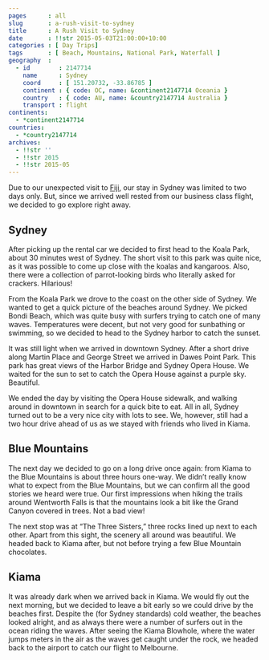 ```yaml
---
pages      : all
slug       : a-rush-visit-to-sydney
title      : A Rush Visit to Sydney
date       : !!str 2015-05-03T21:00:00+10:00
categories : [ Day Trips]
tags       : [ Beach, Mountains, National Park, Waterfall ]
geography  :
  - id        : 2147714
    name      : Sydney
    coord     : [ 151.20732, -33.86785 ]
    continent : { code: OC, name: &continent2147714 Oceania }
    country   : { code: AU, name: &country2147714 Australia }
    transport : flight
continents:
  - *continent2147714
countries:
  - *country2147714
archives:
  - !!str ''
  - !!str 2015
  - !!str 2015-05
---
```


Due to our unexpected visit to [Fiji](/blog/an-unexpected-stop-in-fiji.html), our stay in Sydney was limited to two days only. But, since we arrived well rested from our business class flight, we decided to go explore right away.

## Sydney
After picking up the rental car we decided to first head to the Koala Park, about 30 minutes west of Sydney. The short visit to this park was quite nice, as it was possible to come up close with the koalas and kangaroos. Also, there were a collection of parrot-looking birds who literally asked for crackers. Hilarious!

From the Koala Park we drove to the coast on the other side of Sydney. We wanted to get a quick picture of the beaches around Sydney. We picked Bondi Beach, which was quite busy with surfers trying to catch one of many waves. Temperatures were decent, but not very good for sunbathing or swimming, so we decided to head to the Sydney harbor to catch the sunset.

It was still light when we arrived in downtown Sydney. After a short drive along Martin Place and George Street we arrived in Dawes Point Park. This park has great views of the Harbor Bridge and Sydney Opera House. We waited for the sun to set to catch the Opera House against a purple sky. Beautiful.

We ended the day by visiting the Opera House sidewalk, and walking around in downtown in search for a quick bite to eat. All in all, Sydney turned out to be a very nice city with lots to see. We, however, still had a two hour drive ahead of us as we stayed with friends who lived in Kiama.

## Blue Mountains
The next day we decided to go on a long drive once again: from Kiama to the Blue Mountains is about three hours one-way. We didn’t really know what to expect from the Blue Mountains, but we can confirm all the good stories we heard were true. Our first impressions when hiking the trails around Wentworth Falls is that the mountains look a bit like the Grand Canyon covered in trees. Not a bad view!

The next stop was at “The Three Sisters,” three rocks lined up next to each other. Apart from this sight, the scenery all around was beautiful. We headed back to Kiama after, but not before trying a few Blue Mountain chocolates.

## Kiama
It was already dark when we arrived back in Kiama. We would fly out the next morning, but we decided to leave a bit early so we could drive by the beaches first. Despite the (for Sydney standards) cold weather, the beaches looked alright, and as always there were a number of surfers out in the ocean riding the waves. After seeing the Kiama Blowhole, where the water jumps meters in the air as the waves get caught under the rock, we headed back to the airport to catch our flight to Melbourne.